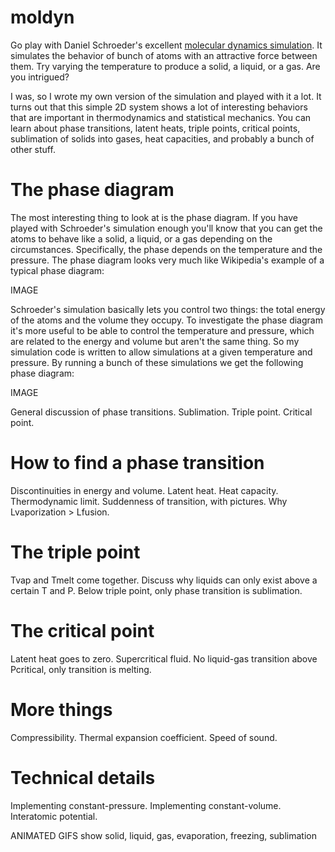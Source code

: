 # moldyn

Go play with Daniel Schroeder's excellent [molecular dynamics simulation](http://physics.weber.edu/schroeder/md/).
It simulates the behavior of bunch of atoms with an attractive force between them. Try varying the temperature to produce
a solid, a liquid, or a gas. Are you intrigued?

I was, so I wrote my own version of the simulation and played with it a lot. It turns out that this simple 2D system
shows a lot of interesting behaviors that are important in thermodynamics and statistical mechanics. You can learn about
phase transitions, latent heats, triple points, critical points, sublimation of solids into gases, heat capacities,
and probably a bunch of other stuff.

# The phase diagram
The most interesting thing to look at is the phase diagram. If you have played with Schroeder's simulation enough
you'll know that you can get the atoms to behave like a solid, a liquid, or a gas depending on the circumstances. Specifically,
the phase depends on the temperature and the pressure. The phase diagram looks very much like Wikipedia's example of a typical
phase diagram:

IMAGE

Schroeder's simulation basically lets you control two things: the total energy of the atoms and the volume
they occupy. To investigate the phase diagram it's more useful to be able to control the temperature and pressure,
which are related to the energy and volume but aren't the same thing. So my simulation code is written to allow
simulations at a given temperature and pressure. By running a bunch of these simulations we get the following phase
diagram:

IMAGE

General discussion of phase transitions. Sublimation. Triple point. Critical point.

# How to find a phase transition
Discontinuities in energy and volume. Latent heat.
Heat capacity. Thermodynamic limit. Suddenness of transition, with pictures.
Why Lvaporization > Lfusion.

# The triple point
Tvap and Tmelt come together. Discuss why liquids can only exist above a certain T and P.
Below triple point, only phase transition is sublimation.

# The critical point
Latent heat goes to zero. Supercritical fluid. No liquid-gas transition above Pcritical,
only transition is melting.

# More things
Compressibility. Thermal expansion coefficient. Speed of sound. 

# Technical details
Implementing constant-pressure. Implementing constant-volume. Interatomic potential. 

ANIMATED GIFS
show solid, liquid, gas, evaporation, freezing, sublimation
